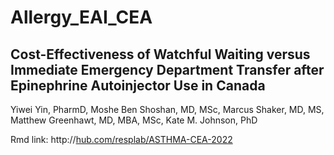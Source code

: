 # Allergy_EAI_CEA
## Cost-Effectiveness of Watchful Waiting versus Immediate Emergency Department Transfer after Epinephrine Autoinjector Use in Canada  

Yiwei Yin, PharmD, Moshe Ben Shoshan, MD, MSc, Marcus Shaker, MD, MS, Matthew Greenhawt, MD, MBA, MSc, Kate M. Johnson, PhD 

Rmd link: http://[hub.com/resplab/ASTHMA-CEA-2022](https://rpubs.com/yinyiwei/1167328)



